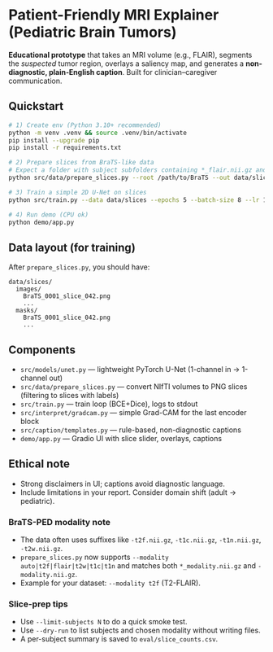 
# Patient-Friendly MRI Explainer (Pediatric Brain Tumors)

**Educational prototype** that takes an MRI volume (e.g., FLAIR), segments the *suspected* tumor region, overlays a saliency map, and generates a **non-diagnostic, plain‑English caption**. Built for clinician–caregiver communication.


## Quickstart

```bash
# 1) Create env (Python 3.10+ recommended)
python -m venv .venv && source .venv/bin/activate
pip install --upgrade pip
pip install -r requirements.txt

# 2) Prepare slices from BraTS-like data
# Expect a folder with subject subfolders containing *_flair.nii.gz and *_seg.nii.gz.
python src/data/prepare_slices.py --root /path/to/BraTS --out data/slices --modality flair

# 3) Train a simple 2D U-Net on slices
python src/train.py --data data/slices --epochs 5 --batch-size 8 --lr 1e-3 --out checkpoints/unet

# 4) Run demo (CPU ok)
python demo/app.py
```

## Data layout (for training)
After `prepare_slices.py`, you should have:
```
data/slices/
  images/
    BraTS_0001_slice_042.png
    ...
  masks/
    BraTS_0001_slice_042.png
    ...
```

## Components
- `src/models/unet.py` — lightweight PyTorch U-Net (1-channel in → 1-channel out)
- `src/data/prepare_slices.py` — convert NIfTI volumes to PNG slices (filtering to slices with labels)
- `src/train.py` — train loop (BCE+Dice), logs to stdout
- `src/interpret/gradcam.py` — simple Grad-CAM for the last encoder block
- `src/caption/templates.py` — rule-based, non-diagnostic captions
- `demo/app.py` — Gradio UI with slice slider, overlays, captions

## Ethical note
- Strong disclaimers in UI; captions avoid diagnostic language.
- Include limitations in your report. Consider domain shift (adult → pediatric).


### BraTS-PED modality note
- The data often uses suffixes like `-t2f.nii.gz`, `-t1c.nii.gz`, `-t1n.nii.gz`, `-t2w.nii.gz`.
- `prepare_slices.py` now supports `--modality auto|t2f|flair|t2w|t1c|t1n` and matches both `*_modality.nii.gz` and `-modality.nii.gz`.
- Example for your dataset: `--modality t2f` (T2-FLAIR).


### Slice-prep tips
- Use `--limit-subjects N` to do a quick smoke test.
- Use `--dry-run` to list subjects and chosen modality without writing files.
- A per-subject summary is saved to `eval/slice_counts.csv`.
